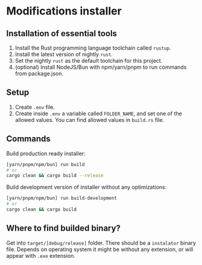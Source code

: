 # Modifications installer

## Installation of essential tools

1. Install the Rust programming language toolchain called `rustup`.
2. Install the latest version of nightly `rust`.
3. Set the nightly `rust` as the default toolchain for this project.
4. (optional) Install NodeJS/Bun with npm/yarn/pnpm to run commands from package.json.

## Setup

1. Create `.env` file.
2. Create inside `.env` a variable called `FOLDER_NAME`, and set one of the allowed values. You can find allowed values in `build.rs` file.

## Commands

Build production ready installer:

```sh
[yarn/pnpm/npm/bun] run build
# or
cargo clean && cargo build --release
```

Build development version of installer without any optimizations:

```sh
[yarn/pnpm/npm/bun] run build-development
# or
cargo clean && cargo build
```

## Where to find builded binary?

Get into `target/[debug/release]` folder. There should be a `instalator` binary file. Depends on operating system it might be without any extension, or will appear with `.exe` extension.
